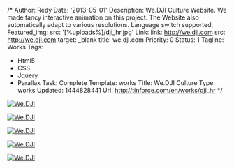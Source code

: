 /*
Author: Redy
Date: '2013-05-01'
Description: We.DJI Culture Website. We made fancy interactive animation on this project.
  The Website also automatically adapt to various resolutions. Language switch supported.
Featured_img:
  src: '[%uploads%]/dji_hr.jpg'
Link:
  link: http://we.dji.com
  src: http://we.dji.com
  target: _blank
  title: we.dji.com
Priority: 0
Status: 1
Tagline: Works
Tags:
- Html5
- CSS
- Jquery
- Parallax
Task: Complete
Template: works
Title: We.DJI Culture
Type: works
Updated: 1444828441
Url: http://tinforce.com/en/works/dji_hr
*/
<p> <a class="lightbox-gallery" href="/[%uploads%]/dji_hr_1.jpg"> <img src="/[%uploads%]/dji_hr_1.jpg" alt="We.DJI" /> </a></p><p> <a class="lightbox-gallery" href="/[%uploads%]/dji_hr_2.jpg"> <img src="/[%uploads%]/dji_hr_2.jpg" alt="We.DJI" /> </a></p><p> <a class="lightbox-gallery" href="/[%uploads%]/dji_hr_3.jpg"> <img src="/[%uploads%]/dji_hr_3.jpg" alt="We.DJI" /> </a></p><p> <a class="lightbox-gallery" href="/[%uploads%]/dji_hr_4.jpg"> <img src="/[%uploads%]/dji_hr_4.jpg" alt="We.DJI" /> </a></p><p> <a class="lightbox-gallery" href="/[%uploads%]/dji_hr_5.jpg"> <img src="/[%uploads%]/dji_hr_5.jpg" alt="We.DJI" /> </a></p>